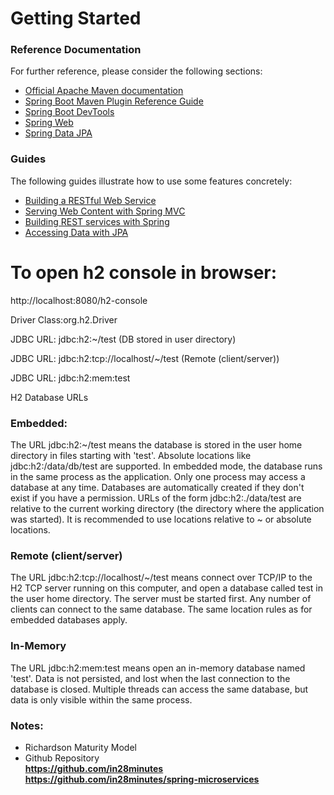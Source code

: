 # Getting Started

### Reference Documentation
For further reference, please consider the following sections:

* [Official Apache Maven documentation](https://maven.apache.org/guides/index.html)
* [Spring Boot Maven Plugin Reference Guide](https://docs.spring.io/spring-boot/docs/2.2.2.BUILD-SNAPSHOT/maven-plugin/)
* [Spring Boot DevTools](https://docs.spring.io/spring-boot/docs/2.2.1.RELEASE/reference/htmlsingle/#using-boot-devtools)
* [Spring Web](https://docs.spring.io/spring-boot/docs/2.2.1.RELEASE/reference/htmlsingle/#boot-features-developing-web-applications)
* [Spring Data JPA](https://docs.spring.io/spring-boot/docs/2.2.1.RELEASE/reference/htmlsingle/#boot-features-jpa-and-spring-data)

### Guides
The following guides illustrate how to use some features concretely:

* [Building a RESTful Web Service](https://spring.io/guides/gs/rest-service/)
* [Serving Web Content with Spring MVC](https://spring.io/guides/gs/serving-web-content/)
* [Building REST services with Spring](https://spring.io/guides/tutorials/bookmarks/)
* [Accessing Data with JPA](https://spring.io/guides/gs/accessing-data-jpa/)

# To open h2 console in browser:


http://localhost:8080/h2-console

Driver Class:org.h2.Driver

JDBC URL: jdbc:h2:~/test (DB stored in user directory)

JDBC URL: jdbc:h2:tcp://localhost/~/test (Remote (client/server))

JDBC URL: jdbc:h2:mem:test

H2 Database URLs
 ### Embedded:

The URL jdbc:h2:~/test means the database is stored in the user home directory in files starting with 'test'. Absolute locations like jdbc:h2:/data/db/test are supported. In embedded mode, the database runs in the same process as the application. Only one process may access a database at any time. Databases are automatically created if they don't exist if you have a permission. URLs of the form jdbc:h2:./data/test are relative to the current working directory (the directory where the application was started). It is recommended to use locations relative to ~ or absolute locations.

### Remote (client/server)

The URL jdbc:h2:tcp://localhost/~/test means connect over TCP/IP to the H2 TCP server running on this computer, and open a database called test in the user home directory. The server must be started first. Any number of clients can connect to the same database. The same location rules as for embedded databases apply.

### In-Memory

The URL jdbc:h2:mem:test means open an in-memory database named 'test'. Data is not persisted, and lost when the last connection to the database is closed. Multiple threads can access the same database, but data is only visible within the same process. 

### Notes:
* Richardson Maturity Model
* Github Repository       
   **https://github.com/in28minutes**
   **https://github.com/in28minutes/spring-microservices**

